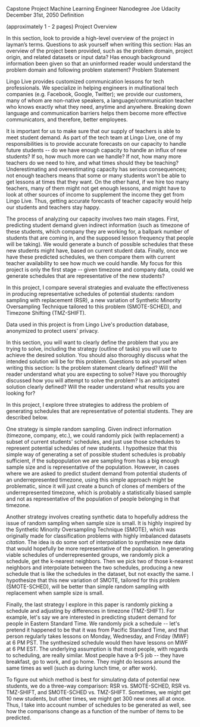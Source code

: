 Capstone Project
Machine Learning Engineer Nanodegree
Joe Udacity
December 31st, 2050
Definition

(approximately 1 - 2 pages)
  Project Overview


  In this section, look to provide a high-level overview of the project in layman’s terms. Questions to ask yourself when writing this section:
  Has an overview of the project been provided, such as the problem domain, project origin, and related datasets or input data?
  Has enough background information been given so that an uninformed reader would understand the problem domain and following problem statement?
  Problem Statement

Lingo Live provides customized communication lessons for tech professionals.
We specialize in helping engineers in multinational tech companies (e.g.
Facebook, Google, Twitter); we provide our customers, many of whom are
non-native speakers, a language/communication teacher who knows exactly what
they need, anytime and anywhere. Breaking down language and communication
barriers helps them become more effective communicators, and therefore, better
employees.

It is important for us to make sure that our supply of teachers is able to meet
student demand. As part of the tech team at Lingo Live, one of my
responsibilities is to provide accurate forecasts on our capacity to handle
future students -- do we have enough capacity to handle an influx of new
students? If so, how much more can we handle? If not, how many more teachers do
we need to hire, and what times should they be teaching? Underestimating and
overestimating capacity has serious consequences; not enough teachers means
that some or many students won't be able to get lessons at times that they
want. On the other hand, if we hire too many teachers, many of them might not
get enough lessons, and might have to look at other sources of income to
supplement the income they get from Lingo Live. Thus, getting accurate
forecasts of teacher capacity would help our students and teachers stay happy.

The process of analyzing our capacity involves two main stages. First,
predicting student demand given indirect information (such as timezone of these
students, which company they are working for, a ballpark number of students
that are coming in, and the supposed lesson frequency that people will be
taking).  We would generate a bunch of possible schedules that these new
students might have, based on current student data. Finally, once we have these
predicted schedules, we then compare them with current teacher availability to
see how much we could handle. My focus for this project is only the first stage
-- given timezone and company data, could we generate schedules that are
representative of the new students?

In this project, I compare several strategies and evaluate the effectiveness in
producing representative schedules of potential students: random sampling with
replacement (RSR), a new variation of Synthetic Minority Oversampling Technique
tailored to this problem (SMOTE-SCHED), and Timezone Shifting (TMZ-SHIFT).

Data used in this project is from Lingo Live's production database, anonymized
to protect users' privacy.

  In this section, you will want to clearly define the problem that you are trying to solve, including the strategy (outline of tasks) you will use to achieve the desired solution. You should also thoroughly discuss what the intended solution will be for this problem. Questions to ask yourself when writing this section:
  Is the problem statement clearly defined? Will the reader understand what you are expecting to solve?
  Have you thoroughly discussed how you will attempt to solve the problem?
  Is an anticipated solution clearly defined? Will the reader understand what results you are looking for?

In this project, I explore three strategies to address the problem of
generating schedules that are representative of potential students.  They are
described below.

One strategy is simple random sampling. Given indirect information (timezone,
company, etc.), we could randomly pick (with replacement) a subset of current
students' schedules, and just use those schedules to represent potential
schedules of new students. I hypothesize that this simple way of generating a
set of possible student schedules is probably sufficient, if the subpopulation
we are sampling from has a big enough sample size and is representative of the
population. However, in cases where we are asked to predict student demand from
potential students of an underrepresented timezone, using this simple approach
might be problematic, since it will just create a bunch of clones of members of
the underrepresented timezone, which is probably a statistically biased sample
and not as representative of the population of people belonging in that
timezone.

Another strategy involves creating synthetic data to hopefully address the
issue of random sampling when sample size is small. It is highly inspired by
the Synthetic Minority Oversampling Technique (SMOTE), which was originally
made for classification problems with highly imbalanced datasets *citation*.
The idea is do some sort of interpolation to synthesize new data that would
hopefully be more representative of the population. In generating viable
schedules of underrepresented groups, we randomly pick a schedule, get the
k-nearest neighbors. Then we pick two of those k-nearest neighbors and
interpolate between the two schedules, producing a new schedule that is like
the schedules in the dataset, but not exactly the same. I hypothesize that this
new variation of SMOTE, tailored for this problem (SMOTE-SCHED), will be better
than simple random sampling with replacement when sample size is small.

Finally, the last strategy I explore in this paper is randomly picking a
schedule and adjusting by differences in timezone (TMZ-SHIFT). For example,
let's say we are interested in predicting student demand for people in Eastern
Standard Time. We randomly pick a schedule -- let's pretend it happened to be
that it was from Pacific Standard Time, and that person regularly takes lessons
on Monday, Wednesday, and Friday (MWF) at 6 PM PST. The synthesized schedule
would then have lessons on MWF at 6 PM EST. The underlying assumption is that
most people, with regards to scheduling, are really similar. Most people have a
9-5 job -- they have breakfast, go to work, and go home. They might do lessons
around the same times as well (such as during lunch time, or after work).

To figure out which method is best for simulating data of potential new
students, we do a three-way comparison: RSR vs. SMOTE-SCHED, RSR vs.
TMZ-SHIFT, and SMOTE-SCHED vs. TMZ-SHIFT. Sometimes, we might get 10 new
students, but other times, we might get 300 new ones all at once. Thus, I take
into account number of schedules to be generated as well, see how the
comparisons change as a function of the number of items to be predicted.
